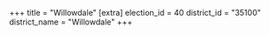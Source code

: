 +++
title = "Willowdale"
[extra]
election_id = 40
district_id = "35100"
district_name = "Willowdale"
+++
